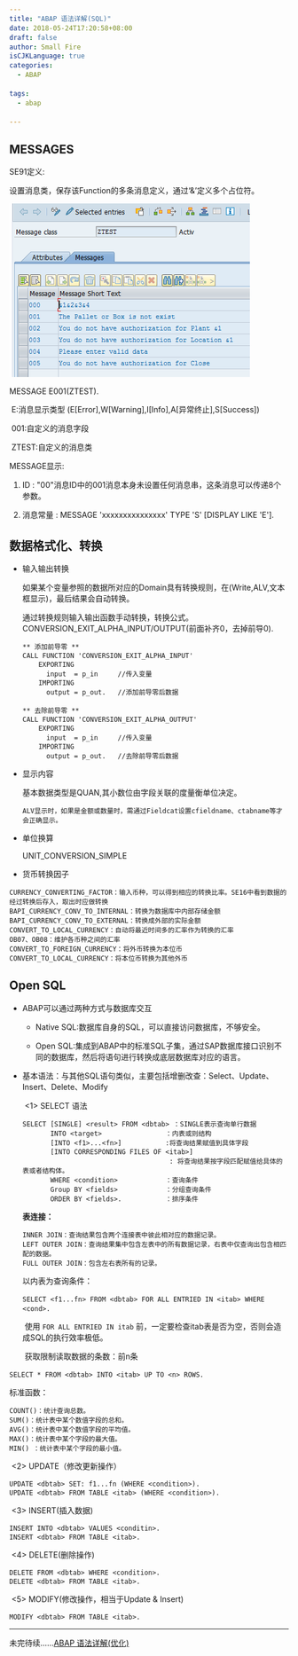 ```yaml
---
title: "ABAP 语法详解(SQL)"
date: 2018-05-24T17:20:58+08:00
draft: false
author: Small Fire
isCJKLanguage: true
categories: 
  - ABAP

tags: 
  - abap

---
```


## MESSAGES

SE91定义:

  设置消息类，保存该Function的多条消息定义，通过‘&’定义多个占位符。

![定义消息类](/images/ABAP/SE91.jpg)

MESSAGE E001(ZTEST).

​	E:消息显示类型 (E[Error],W[Warning],I[Info],A[异常终止],S[Success])

​	001:自定义的消息字段

​	ZTEST:自定义的消息类

MESSAGE显示:

1. ID : "00"消息ID中的001消息本身未设置任何消息串，这条消息可以传递8个参数。

2. 消息常量 : MESSAGE 'xxxxxxxxxxxxxxx' TYPE 'S' [DISPLAY LIKE 'E']. 

## 数据格式化、转换

- 输入输出转换

    如果某个变量参照的数据所对应的Domain具有转换规则，在(Write,ALV,文本框显示)，最后结果会自动转换。

    通过转换规则输入输出函数手动转换，转换公式。CONVERSION_EXIT_ALPHA_INPUT/OUTPUT(前面补齐0，去掉前导0).

  ```JS
  ** 添加前导零 **
  CALL FUNCTION 'CONVERSION_EXIT_ALPHA_INPUT'
      EXPORTING
        input  = p_in     //传入变量
      IMPORTING
        output = p_out.   //添加前导零后数据
        
  ** 去除前导零 ** 
  CALL FUNCTION 'CONVERSION_EXIT_ALPHA_OUTPUT'
      EXPORTING
        input  = p_in     //传入变量
      IMPORTING
        output = p_out.   //去除前导零后数据
  ```

- 显示内容

   	基本数据类型是QUAN,其小数位由字段关联的度量衡单位决定。

      ALV显示时，如果是金额或数量时，需通过Fieldcat设置cfieldname、ctabname等才会正确显示。

- 单位换算

    UNIT_CONVERSION_SIMPLE

- 货币转换因子

```JS
CURRENCY_CONVERTING_FACTOR：输入币种，可以得到相应的转换比率。SE16中看到数据的经过转换后存入，取出时应做转换
BAPI_CURRENCY_CONV_TO_INTERNAL：转换为数据库中内部存储金额
BAPI_CURRENCY_CONV_TO_EXTERNAL：转换成外部的实际金额
CONVERT_TO_LOCAL_CURRENCY：自动将最近时间多的汇率作为转换的汇率
OB07、OB08：维护各币种之间的汇率
CONVERT_TO_FOREIGN_CURRENCY：将外币转换为本位币
CONVERT_TO_LOCAL_CURRENCY：将本位币转换为其他外币
```

## Open SQL

- ABAP可以通过两种方式与数据库交互

    - Native SQL:数据库自身的SQL，可以直接访问数据库，不够安全。


    - Open SQL:集成到ABAP中的标准SQL子集，通过SAP数据库接口识别不同的数据库，然后将语句进行转换成底层数据库对应的语言。

- 基本语法：与其他SQL语句类似，主要包括增删改查：Select、Update、Insert、Delete、Modify

  ​	<1> SELECT 语法  

  ```JS
  SELECT [SINGLE] <result> FROM <dbtab> ：SINGLE表示查询单行数据
         INTO <target>                ：内表或则结构
         [INTO <f1>...<fn>]           :将查询结果赋值到具体字段
         [INTO CORRESPONDING FILES OF <itab>]
                                       : 将查询结果按字段匹配赋值给具体的表或者结构体。
         WHERE <condition>            ：查询条件
         Group BY <fields>            ：分组查询条件
         ORDER BY <fields>.           ：排序条件 
  ```

  **表连接：**

  ```JS
  INNER JOIN：查询结果包含两个连接表中彼此相对应的数据记录。
  LEFT OUTER JOIN：查询结果集中包含左表中的所有数据记录，右表中仅查询出包含相匹配的数据。
  FULL OUTER JOIN：包含左右表所有的记录。
  ```


  以内表为查询条件：

  ​         `SELECT <f1...fn> FROM <dbtab> FOR ALL ENTRIED IN <itab> WHERE <cond>.`

  ​         使用 `FOR ALL ENTRIED IN itab` 前，一定要检查itab表是否为空，否则会造成SQL的执行效率极低。

  ​       获取限制读取数据的条数：前n条

​          	 `SELECT * FROM <dbtab> INTO <itab> UP TO <n> ROWS. `

  标准函数：

  ```JS
  COUNT()：统计查询总数。
  SUM()：统计表中某个数值字段的总和。
  AVG()：统计表中某个数值字段的平均值。
  MAX()：统计表中某个字段的最大值。
  MIN() ：统计表中某个字段的最小值。
  ```

  ​     <2> UPDATE（修改更新操作）

  ```JS
  UPDATE <dbtab> SET: f1...fn (WHERE <condition>).    
  UPDATE <dbtab> FROM TABLE <itab> (WHERE <condition>).
  ```

  ​     <3> INSERT(插入数据)

  ```JS
  INSERT INTO <dbtab> VALUES <conditin>.
  INSERT <dbtab> FROM TABLE <itab>.
  ```

  ​     <4> DELETE(删除操作)

  ```JS
  DELETE FROM <dbtab> WHERE <condition>.
  DELETE <dbtab> FROM TABLE <itab>.
  ```

  ​     <5> MODIFY(修改操作，相当于Update & Insert)    

  ```JS
  MODIFY <dbtab> FROM TABLE <itab>.
  ```

  

------

未完待续......[ABAP 语法详解(优化)](https://coldinfire.github.io/2018/ABAP5/)

